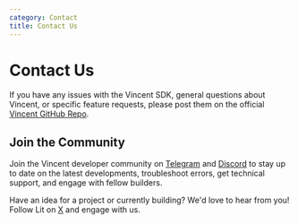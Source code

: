 ```yaml
---
category: Contact
title: Contact Us
---
```


# Contact Us

If you have any issues with the Vincent SDK, general questions about Vincent, or specific feature requests, please post them on the official [Vincent GitHub Repo](https://github.com/LIT-Protocol/Vincent/issues).

## Join the Community

Join the Vincent developer community on [Telegram](https://t.me/c/2038294753/3289) and [Discord](https://discord.com/invite/nm9aBG8z9w) to stay up to date on the latest developments, troubleshoot errors, get technical support, and engage with fellow builders. 

Have an idea for a project or currently building? We'd love to hear from you! Follow Lit on [X](https://x.com/LitProtocol) and engage with us.

